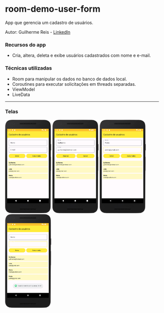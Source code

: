 # room-demo-user-form

App que gerencia um cadastro de usuários.

Autor: Guilherme Reis - [LinkedIn](https://www.linkedin.com/in/guilhermereisdev/)

### Recursos do app
- Cria, altera, deleta e exibe usuários cadastrados com nome e e-mail.

### Técnicas utilizadas
- Room para manipular os dados no banco de dados local.
- Coroutines para executar solicitações em threads separadas.
- ViewModel
- LiveData

------

### Telas

<img src="screenshots/01.png" width="30%">
<img src="screenshots/02.png" width="30%">
<img src="screenshots/03.png" width="30%">
<img src="screenshots/04.png" width="30%">
